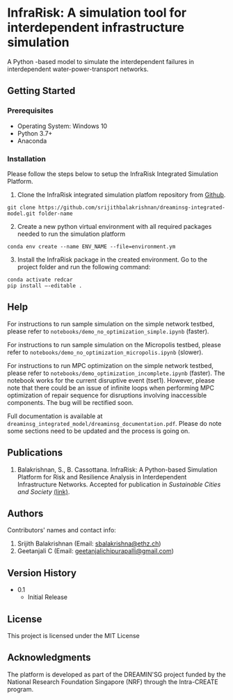 # InfraRisk: A simulation tool for interdependent infrastructure simulation

A Python -based model to simulate the interdependent failures in interdependent water-power-transport networks.

## Getting Started

### Prerequisites

- Operating System: Windows 10
- Python 3.7+
- Anaconda

### Installation

Please follow the steps below to setup the InfraRisk Integrated Simulation Platform.

 1. Clone the InfraRisk integrated simulation platfom repository from [Github](https://github.com/srijithbalakrishnan/dreaminsg-integrated-model.git).

```
git clone https://github.com/srijithbalakrishnan/dreaminsg-integrated-model.git folder-name
```

 2. Create a new python virtual environment with all required packages needed to run the simulation platform

 ```
 conda env create --name ENV_NAME --file=environment.ym
 ```

 3. Install the InfraRisk package in the created environment. Go to the project folder and run the following command:

 ```
 conda activate redcar
 pip install –-editable .
 ```

## Help

For instructions to run sample simulation on the simple network testbed, please refer to ```notebooks/demo_no_optimization_simple.ipynb``` (faster).

For instructions to run sample simulation on the Micropolis testbed, please refer to ```notebooks/demo_no_optimization_micropolis.ipynb``` (slower).

For instructions to run MPC optimization on the simple network testbed, please refer to ```notebooks/demo_optimization_incomplete.ipynb``` (faster). The notebook works for the current disruptive event (tset1). However, please note that there could be an issue of infinite loops when performing MPC optimization of repair sequence for disruptions involving inaccessible components. The bug will be rectified soon.

Full documentation is available at ```dreaminsg_integrated_model/dreaminsg_documentation.pdf```. Please do note some sections need to be updated and the process is going on.

## Publications

1. Balakrishnan, S., B. Cassottana. InfraRisk: A Python-based Simulation Platform for Risk and Resilience Analysis in Interdependent Infrastructure Networks. Accepted for publication in *Sustainable Cities and Society* [(link)](https://doi.org/10.1016/j.scs.2022.103963).

## Authors

Contributors' names and contact info:

1. Srijith Balakrishnan (Email: sbalakrishna@ethz.ch)
2. Geetanjali C (Email: geetanjalichipurapalli@gmail.com)

## Version History

- 0.1
  - Initial Release

## License

This project is licensed under the MIT License

## Acknowledgments

The platform is developed as part of the DREAMIN'SG project funded by the National Research Foundation Singapore (NRF) through the Intra-CREATE program.
